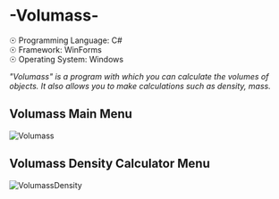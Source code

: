 # -Volumass-

☉ Programming Language: C# <br>
☉ Framework: WinForms <br>
☉ Operating System: Windows <br>

<i>"Volumass" is a program with which you can calculate the volumes of objects. It also allows you to make calculations such as density, mass.</i>

## Volumass Main Menu

![Volumass](https://user-images.githubusercontent.com/65850970/127037582-b7dca4b5-c4f9-4ea9-8cd1-58dda9d9044a.PNG)

## Volumass Density Calculator Menu

![VolumassDensity](https://user-images.githubusercontent.com/65850970/127037804-804dfe7b-45e4-4f0d-b0ab-c9c47eb584c8.PNG)
